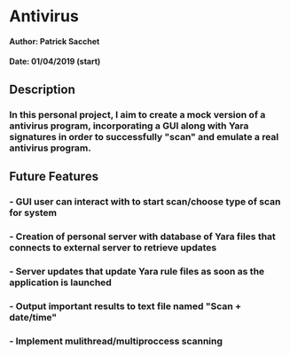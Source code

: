# Antivirus
#### Author: Patrick Sacchet
#### Date: 01/04/2019 (start)
## Description
### In this personal project, I aim to create a mock version of a antivirus program, incorporating a GUI along with Yara signatures in order to successfully "scan" and emulate a real antivirus program. 
## Future Features
### - GUI user can interact with to start scan/choose type of scan for system
### - Creation of personal server with database of Yara files that connects to external server to retrieve updates 
### - Server updates that update Yara rule files as soon as the application is launched 
### - Output important results to text file named "Scan + date/time"
### - Implement mulithread/multiproccess scanning 
